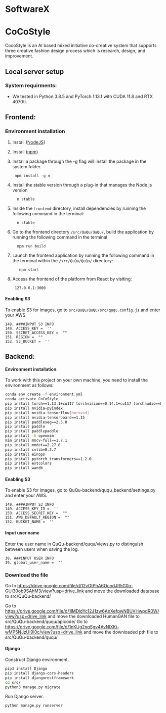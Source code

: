 # SoftwareX
# CoCoStyle
CocoStyle is an AI based mixed initiative co-creative system that supports three creative fashion design process which is research, design, and improvement.


## Local server setup
### System requirments:
-   We tested in Python 3.8.5 and PyTorch 1.13.1 with CUDA 11.8 and RTX 4070ti.

## Frontend:

### Environment installation
1. Install ([NodeJS](https://nodejs.org/en/download/))
2. Install ([npm](https://www.npmjs.com/))
3. Install a package through the -g flag will install the package in the system folder.
 
        npm install -g n
4. Install the stable version through a plug-in that manages the Node.js version 
 
         n stable
 
5. Inside the `frontend` directory, install dependencies by running the following command in the terminal:
 
         n stable
 
6. Go to the  frontend directory `/src/QuQu/QuQu/`, build the application by running the following command in the terminal
 
         npm run build
 
7. Launch the frontend application by running the following command in the terminal within the `/src/QuQu/QuQu/` directory: 
 
          npm start
 
 
8. Access the frontend of the platform from React by visiting:  
		
 		127.0.0.1:3000 
 
#### Enabling S3
To enable S3 for images, go to `src/QuQu/QuQu/src/ququ.config.js` and enter your AWS.

    149. ####INPUT S3 INFO
	149. ACCESS_KEY =  ''
	150. SECRET_ACCESS_KEY =  ""
	151. REGION =  ""
	152. S3_BUCKET =  ''
 


## Backend:



#### Environment installation

To work with this project on your own machine, you need to install the environment as follows:

```bash
conda env create -f environment.yml
conda activate CoCoStyle
pip install torch==1.13.1+cu117 torchvision==0.14.1+cu117 torchaudio==0.13.1 --extra-index-url https://download.pytorch.org/whl/cu117
pip install nvidia-pyindex
pip install nvidia-tensorflow[horovod]
pip install nvidia-tensorboard==1.15
pip install paddleseg==2.5.0
pip install paddle
pip install paddlepaddle
pip install -U openmim
mim install mmcv-full==1.7.1
pip install mmdet==2.27.0
pip install cvlib=0.2.7
pip install einops
pip install pytorch_transformers==1.2.0
pip install extcolors
pip install wandb
```


#### Enabling S3
To enable S3 for images, go to QuQu-backend/ququ_backend/settings.py and enter your AWS.

    149. ####INPUT S3 INFO
	149. ACCESS_KEY_ID =  ''
	150. ACCESS_SECRET_KEY =  ""
	151. AWS_DEFAULT_REGION =  ""
	152. BUCKET_NAME =  ''
  
#### Input user name 

Enter the user name in QuQu-backend/ququ/views.py to distinguish between users when saving the log.

    38. ###INPUT USER INFO
    39. global_user_name =  ""

### Download the file

Go to https://drive.google.com/file/d/12vOtPhA6OcndJR5G0o-GUI30ob9SAhM3/view?usp=drive_link and move the downloaded database to src/QuQu-backend/

Go to https://drive.google.com/file/d/1lMDldYc12J1zw6AnXefpwNBUVHwpdR0W/view?usp=drive_link and move the downloaded HumanGAN file to src/QuQu-backend/ququ/apicode/
Go to 
https://drive.google.com/file/d/1nKUg2nqSgv4AvNlXKi-wMP5NJzUI9I0c/view?usp=drive_link and move the downloaded pth file to src/QuQu-backend/ququ/

#### Django
Construct Django environment.

```bash
pip3 install Django
pip install django-cors-headers
pip install djangorestframework
cd src/
python3 manage.py migrate
```

Run Django server.

```bash
python manage.py runserver
```



